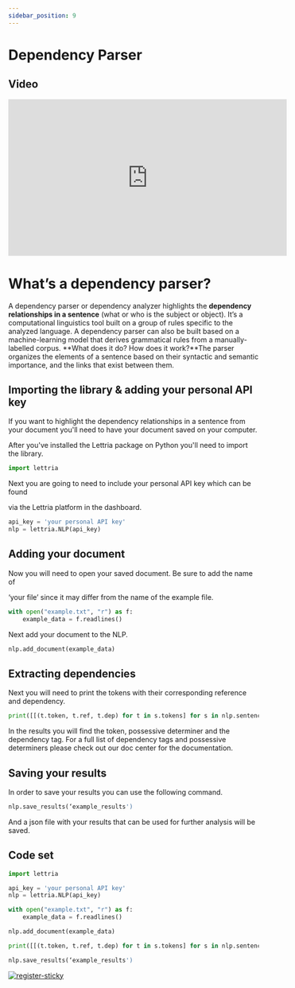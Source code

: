 ```yaml
---
sidebar_position: 9
---
```


# Dependency Parser

## Video

<iframe width="560" height="315" src="https://www.youtube.com/embed/IM4DiieXCRY" title="YouTube video player" frameborder="0" allow="accelerometer; autoplay; clipboard-write; encrypted-media; gyroscope; picture-in-picture" allowfullscreen></iframe>

# **What’s a dependency parser?**

A dependency parser or dependency analyzer highlights the **dependency relationships in a sentence** (what or who is the subject or object). It’s a computational linguistics tool built on a group of rules specific to the analyzed language. A dependency parser can also be built based on a machine-learning model that derives grammatical rules from a manually-labelled corpus. **What does it do? How does it work?**The parser organizes the elements of a sentence based on their syntactic and semantic importance, and the links that exist between them.

## Importing the library & adding your personal API key

If you want to highlight the dependency relationships in a sentence from your document you'll need to have your document saved on your computer.

After you've installed the Lettria package on Python you'll need to import the library.

```python
import lettria
```

Next you are going to need to include your personal API key which can be found

via the Lettria platform in the dashboard.

```python
api_key = 'your personal API key'
nlp = lettria.NLP(api_key)
```

## Adding your document

Now you will need to open your saved document. Be sure to add the name of

‘your file’ since it may differ from the name of the example file.

```python
with open("example.txt", "r") as f:
	example_data = f.readlines()
```

Next add your document to the NLP.

```python
nlp.add_document(example_data)
```

## Extracting dependencies

Next you will need to print the tokens with their corresponding reference and dependency.

```python
print([[(t.token, t.ref, t.dep) for t in s.tokens] for s in nlp.sentences])
```

In the results you will find the token, possessive determiner and the dependency tag. For a full list of dependency tags and possessive determiners please check out our doc center for the documentation.

## Saving your results

In order to save your results you can use the following command.

```python
nlp.save_results(‘example_results')
```

And a json file with your results that can be used for further analysis will be saved.

## Code set

```python
import lettria

api_key = 'your personal API key'
nlp = lettria.NLP(api_key)

with open("example.txt", "r") as f:
	example_data = f.readlines()

nlp.add_document(example_data)

print([[(t.token, t.ref, t.dep) for t in s.tokens] for s in nlp.sentences])

nlp.save_results(‘example_results')
```
[![register-sticky](/img/register-sticky.png)](https://app.lettria.com/signup)